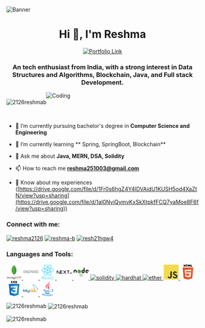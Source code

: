 <img src="https://i.pinimg.com/originals/d4/81/f3/d481f3c72e283309071f79e01b05c06d.gif" alt="Banner" width="100%" height="250">

<h1 align="center">Hi 👋, I'm Reshma</h1>
<p align="center">
  <a href="[https://your-portfolio-link.com](http://portfolio-8f58.vercel.app/)" target="_blank" rel="noreferrer">
    <img src="https://img.shields.io/badge/Portfolio-Visit-blue?style=for-the-badge&logo=web&logoColor=white" alt="Portfolio Link" />
  </a>
</p>
<h3 align="center">An tech enthusiast from India, with a strong interest in Data Structures and Algorithms, Blockchain, Java, and Full stack Development.</h3>
<img align="right" alt="Coding" width="400" src="https://user-images.githubusercontent.com/59734313/157189039-c09b3e38-9f42-42c0-ab54-14f1574190a7.gif">

<p align="left"> <img src="https://komarev.com/ghpvc/?username=2126reshmab&label=Profile%20views&color=0e75b6&style=flat" alt="2126reshmab" /> </p>

<p align="left"> <a href="https://twitter.com/" target="blank"><img src="https://img.shields.io/twitter/follow/?logo=twitter&style=for-the-badge" alt="" /></a> </p>

- 🔭 I’m currently pursuing bachelor's degree in **Computer Science and Engineering**

- 🌱 I’m currently learning ** Spring, SpringBoot, Blockchain**

- 💬 Ask me about **Java, MERN, DSA, Solidity**

- 📫 How to reach me **reshma251003@gmail.com**

- 📄 Know about my experiences ([https://drive.google.com/file/d/1Fr0s6hgZ4Y4lDVAidU1KUSH5od4XaZtN/view?usp=sharing](https://drive.google.com/file/d/1al0NyiQymvKxSkXtpkfFCQ7yaMoe8F6f/view?usp=sharing))

<h3 align="left">Connect with me:</h3>
<p align="left">
<a href="https://linkedin.com/in/reshma2126" target="blank"><img align="center" src="https://raw.githubusercontent.com/rahuldkjain/github-profile-readme-generator/master/src/images/icons/Social/linked-in-alt.svg" alt="reshma2126" height="30" width="40" /></a>
<a href="https://www.leetcode.com/reshma-b" target="blank"><img align="center" src="https://raw.githubusercontent.com/rahuldkjain/github-profile-readme-generator/master/src/images/icons/Social/leet-code.svg" alt="reshma-b" height="30" width="40" /></a>
<a href="https://auth.geeksforgeeks.org/user/resh21hgw4" target="blank"><img align="center" src="https://raw.githubusercontent.com/rahuldkjain/github-profile-readme-generator/master/src/images/icons/Social/geeks-for-geeks.svg" alt="resh21hgw4" height="30" width="40" /></a>
</p>

<h3 align="left">Languages and Tools:</h3>
<p align="left">
  <a href="https://www.mongodb.com/" target="_blank" rel="noreferrer">
    <img src="https://raw.githubusercontent.com/devicons/devicon/master/icons/mongodb/mongodb-original-wordmark.svg" alt="mongodb" width="40" height="40" />
  </a>
  <a href="https://expressjs.com" target="_blank" rel="noreferrer">
    <img src="https://raw.githubusercontent.com/devicons/devicon/master/icons/express/express-original-wordmark.svg" alt="express" width="40" height="40" />
  </a>
  <a href="https://reactjs.org/" target="_blank" rel="noreferrer">
    <img src="https://raw.githubusercontent.com/devicons/devicon/master/icons/react/react-original-wordmark.svg" alt="react" width="40" height="40" />
  </a>
  <a href="https://nextjs.org/" target="_blank" rel="noreferrer">
    <img src="https://raw.githubusercontent.com/devicons/devicon/master/icons/nextjs/nextjs-original-wordmark.svg" alt="next" width="40" height="40" />
  </a>
  <a href="https://nodejs.org/" target="_blank" rel="noreferrer">
    <img src="https://raw.githubusercontent.com/devicons/devicon/master/icons/nodejs/nodejs-original-wordmark.svg" alt="node" width="40" height="40" />
  </a>
  <a href="https://soliditylang.org/" target="_blank" rel="noreferrer">
    <img src="https://raw.githubusercontent.com/ethereum/solidity/develop/docs/logo.svg" alt="solidity" width="40" height="40" />
  </a>
  <a href="https://hardhat.org/" target="_blank" rel="noreferrer">
    <img src="https://hardhat.org/favicon.ico" alt="hardhat" width="40" height="40" />
  </a>
  <a href="https://ethereum.org/en/" target="_blank" rel="noreferrer">
    <img src="https://cryptologos.cc/logos/ethereum-eth-logo.svg" alt="ether" width="40" height="40" />
  </a>
  <a href="https://developer.mozilla.org/en-US/docs/Web/JavaScript" target="_blank" rel="noreferrer">
    <img src="https://raw.githubusercontent.com/devicons/devicon/master/icons/javascript/javascript-original.svg" alt="javascript" width="40" height="40" />
  </a>
  <a href="https://www.w3.org/html/" target="_blank" rel="noreferrer">
    <img src="https://raw.githubusercontent.com/devicons/devicon/master/icons/html5/html5-original-wordmark.svg" alt="html" width="40" height="40" />
  </a>
  <a href="https://www.w3schools.com/css/" target="_blank" rel="noreferrer">
    <img src="https://raw.githubusercontent.com/devicons/devicon/master/icons/css3/css3-original-wordmark.svg" alt="css" width="40" height="40" />
  </a>
  <a href="https://www.mysql.com/" target="_blank" rel="noreferrer">
    <img src="https://raw.githubusercontent.com/devicons/devicon/master/icons/mysql/mysql-original-wordmark.svg" alt="sql" width="40" height="40" />
  </a>
  <a href="https://www.java.com" target="_blank" rel="noreferrer">
    <img src="https://raw.githubusercontent.com/devicons/devicon/master/icons/java/java-original.svg" alt="java" width="40" height="40" />
  </a>
</p>


<p><img align="left" src="https://github-readme-stats.vercel.app/api/top-langs?username=2126reshmab&show_icons=true&locale=en&layout=compact" alt="2126reshmab" /></p>

<p>&nbsp;<img align="center" src="https://github-readme-stats.vercel.app/api?username=2126reshmab&show_icons=true&locale=en" alt="2126reshmab" /></p>

<p><img align="center" src="https://github-readme-streak-stats.herokuapp.com/?user=2126reshmab&" alt="2126reshmab" /></p>
